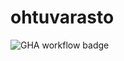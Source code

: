 # ohtuvarasto

![GHA workflow badge](https://github.com/ollvilhi/ohtuvarasto/workflows/CI/badge.svg)
